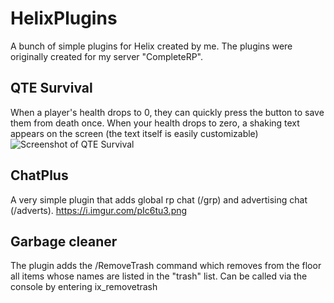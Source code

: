 # HelixPlugins
A bunch of simple plugins for Helix created by me.
The plugins were originally created for my server "CompleteRP".

## QTE Survival
When a player's health drops to 0, they can quickly press the button to save them from death once.
When your health drops to zero, a shaking text appears on the screen (the text itself is easily customizable)
![Screenshot of QTE Survival](https://i.imgur.com/9Mqh2e0.jpeg "QTE Survival")

## ChatPlus
A very simple plugin that adds global rp chat (/grp) and advertising chat (/adverts).
https://i.imgur.com/pIc6tu3.png

## Garbage cleaner
The plugin adds the /RemoveTrash command which removes from the floor all items whose names are listed in the "trash" list.
Can be called via the console by entering ix_removetrash
